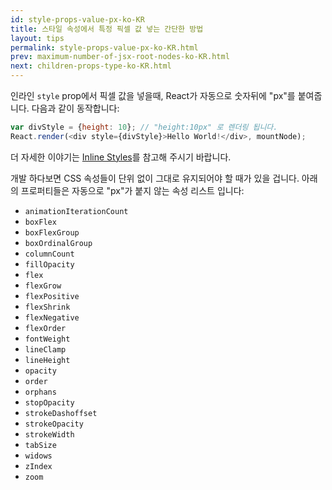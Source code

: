 ```yaml
---
id: style-props-value-px-ko-KR
title: 스타일 속성에서 특정 픽셀 값 넣는 간단한 방법 
layout: tips
permalink: style-props-value-px-ko-KR.html
prev: maximum-number-of-jsx-root-nodes-ko-KR.html
next: children-props-type-ko-KR.html
---
```


인라인 `style` prop에서 픽셀 값을 넣을때, React가 자동으로 숫자뒤에 "px"를 붙여줍니다. 다음과 같이 동작합니다:

```js
var divStyle = {height: 10}; // "height:10px" 로 렌더링 됩니다.
React.render(<div style={divStyle}>Hello World!</div>, mountNode);
```

더 자세한 이야기는 [Inline Styles](/react/tips/inline-styles-ko-KR.html)를 참고해 주시기 바랍니다.

개발 하다보면 CSS 속성들이 단위 없이 그대로 유지되어야 할 때가 있을 겁니다. 아래의 프로퍼티들은 자동으로 "px"가 붙지 않는 속성 리스트 입니다:

- `animationIterationCount`
- `boxFlex`
- `boxFlexGroup`
- `boxOrdinalGroup`
- `columnCount`
- `fillOpacity`
- `flex`
- `flexGrow`
- `flexPositive`
- `flexShrink`
- `flexNegative`
- `flexOrder`
- `fontWeight`
- `lineClamp`
- `lineHeight`
- `opacity`
- `order`
- `orphans`
- `stopOpacity`
- `strokeDashoffset`
- `strokeOpacity`
- `strokeWidth`
- `tabSize`
- `widows`
- `zIndex`
- `zoom`
